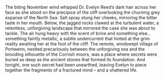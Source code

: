 The biting November wind whipped Dr. Evelyn Reed’s dark hair across her face as she stood on the precipice of the cliff overlooking the churning grey expanse of the North Sea.  Salt spray stung her cheeks, mirroring the bitter taste in her mouth. Below, the jagged rocks clawed at the turbulent water, a relentless, unforgiving landscape that mirrored the case she was about to tackle.  The air hung heavy with the scent of brine and something else… something faintly metallic, a subtle undercurrent that hinted at the grim reality awaiting her at the foot of the cliff.  The remote, windswept village of Portwenn, nestled precariously between the unforgiving sea and the brooding silhouette of the Cornish moors, was a place where secrets were buried as deep as the ancient stones that formed its foundation.  And tonight, one such secret had been unearthed, leaving Evelyn to piece together the fragments of a fractured mind – and a shattered life.
